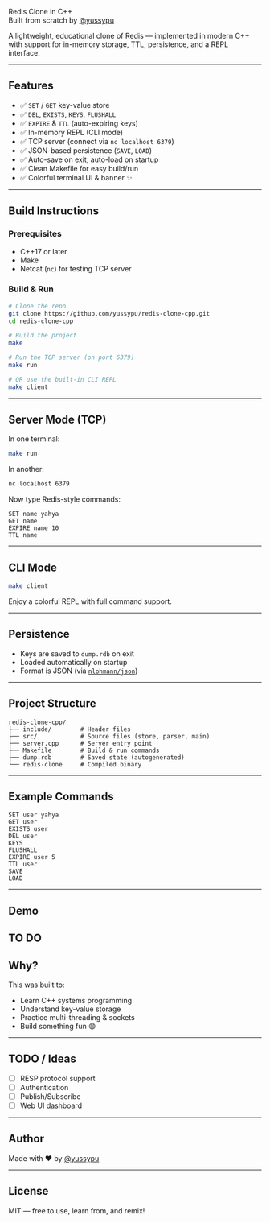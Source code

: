 Redis Clone in C++  
Built from scratch by [@yussypu](https://github.com/yussypu)

A lightweight, educational clone of Redis — implemented in modern C++ with support for in-memory storage, TTL, persistence, and a REPL interface.

---

## Features

- ✅ `SET` / `GET` key-value store
- ✅ `DEL`, `EXISTS`, `KEYS`, `FLUSHALL`
- ✅ `EXPIRE` & `TTL` (auto-expiring keys)
- ✅ In-memory REPL (CLI mode)
- ✅ TCP server (connect via `nc localhost 6379`)
- ✅ JSON-based persistence (`SAVE`, `LOAD`)
- ✅ Auto-save on exit, auto-load on startup
- ✅ Clean Makefile for easy build/run
- ✅ Colorful terminal UI & banner ✨

---

## Build Instructions

### Prerequisites

- C++17 or later
- Make
- Netcat (`nc`) for testing TCP server

### Build & Run

```bash
# Clone the repo
git clone https://github.com/yussypu/redis-clone-cpp.git
cd redis-clone-cpp

# Build the project
make

# Run the TCP server (on port 6379)
make run

# OR use the built-in CLI REPL
make client
```

---

## Server Mode (TCP)

In one terminal:

```bash
make run
```

In another:

```bash
nc localhost 6379
```

Now type Redis-style commands:

```
SET name yahya
GET name
EXPIRE name 10
TTL name
```

---

## CLI Mode

```bash
make client
```

Enjoy a colorful REPL with full command support.

---

## Persistence

- Keys are saved to `dump.rdb` on exit
- Loaded automatically on startup
- Format is JSON (via [`nlohmann/json`](https://github.com/nlohmann/json))

---

## Project Structure

```
redis-clone-cpp/
├── include/        # Header files
├── src/            # Source files (store, parser, main)
├── server.cpp      # Server entry point
├── Makefile        # Build & run commands
├── dump.rdb        # Saved state (autogenerated)
└── redis-clone     # Compiled binary
```

---

## Example Commands

```
SET user yahya
GET user
EXISTS user
DEL user
KEYS
FLUSHALL
EXPIRE user 5
TTL user
SAVE
LOAD
```

---

## Demo

TO DO
---

## Why?

This was built to:

- Learn C++ systems programming
- Understand key-value storage
- Practice multi-threading & sockets
- Build something fun 😄

---

## TODO / Ideas

- [ ] RESP protocol support
- [ ] Authentication
- [ ] Publish/Subscribe
- [ ] Web UI dashboard

---

## Author

Made with ❤️ by [@yussypu](https://github.com/yussypu)

---

## License

MIT — free to use, learn from, and remix!
